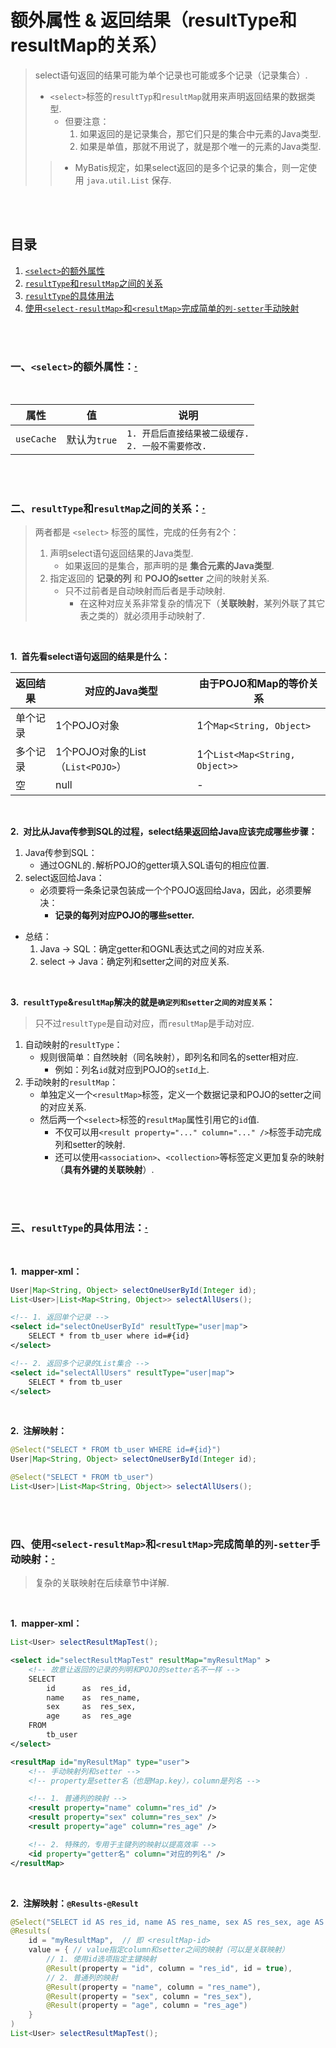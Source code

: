# 额外属性 & 返回结果（resultType和resultMap的关系）
> select语句返回的结果可能为单个记录也可能或多个记录（记录集合）.
>
> - `<select>`标签的`resultTyp`和`resultMap`就用来声明返回结果的数据类型.
>    - 但要注意：
>       1. 如果返回的是记录集合，那它们只是的集合中元素的Java类型.
>       2. 如果是单值，那就不用说了，就是那个唯一的元素的Java类型.
>
>> - MyBatis规定，如果select返回的是多个记录的集合，则一定使用 `java.util.List` 保存.

<br><br>

## 目录

1. [`<select>`的额外属性]()
2. [`resultType`和`resultMap`之间的关系]()
3. [`resultType`的具体用法]()
4. [使用`<select-resultMap>`和`<resultMap>`完成简单的`列-setter`手动映射]()

<br><br>

### 一、`<select>`的额外属性：[·](#目录)

<br>

| 属性 | 值 | 说明 |
| --- | --- | --- |
| `useCache` | 默认为`true` | `1. 开启后直接结果被二级缓存.`<br>`2. 一般不需要修改.` |

<br><br>

### 二、`resultType`和`resultMap`之间的关系：[·](#目录)
> 两者都是 `<select>` 标签的属性，完成的任务有2个：
>
> 1. 声明select语句返回结果的Java类型.
>    - 如果返回的是集合，那声明的是 **集合元素的Java类型**.
> 2. 指定返回的 **记录的列** 和 **POJO的setter** 之间的映射关系.
>    - 只不过前者是自动映射而后者是手动映射.
>       - 在这种对应关系非常复杂的情况下（**关联映射**，某列外联了其它表之类的）就必须用手动映射了.

<br>

**1.&nbsp; 首先看select语句返回的结果是什么：**

| 返回结果 | 对应的Java类型 | 由于POJO和Map的等价关系 |
| --- | --- | --- |
| 单个记录 | 1个POJO对象 | 1个`Map<String, Object>` |
| 多个记录 | 1个POJO对象的List（`List<POJO>`）| 1个`List<Map<String, Object>>`
| 空 | null | - |

<br>

**2.&nbsp; 对比从Java传参到SQL的过程，select结果返回给Java应该完成哪些步骤：**

1. Java传参到SQL：
   - 通过OGNL的`.`解析POJO的getter填入SQL语句的相应位置.
2. select返回给Java：
   - 必须要将一条条记录包装成一个个POJO返回给Java，因此，必须要解决：
      - **记录的每列对应POJO的哪些setter.**

- 总结：
   1. Java -> SQL：确定getter和OGNL表达式之间的对应关系.
   2. select -> Java：确定列和setter之间的对应关系.

<br>

**3.&nbsp; `resultType`&`resultMap`解决的就是`确定列和setter之间的对应关系`：**

> 只不过`resultType`是自动对应，而`resultMap`是手动对应.

1. 自动映射的`resultType`：
   - 规则很简单：自然映射（同名映射），即列名和同名的setter相对应.
      - 例如：列名`id`就对应到POJO的`setId`上.
2. 手动映射的`resultMap`：
   - 单独定义一个`<resultMap>`标签，定义一个数据记录和POJO的setter之间的对应关系.
   - 然后两一个`<select>`标签的`resultMap`属性引用它的`id`值.
      - 不仅可以用`<result property="..." column="..." />`标签手动完成列和setter的映射.
      - 还可以使用`<association>`、`<collection>`等标签定义更加复杂的映射（**具有外键的关联映射**）.

<br><br>

### 三、`resultType`的具体用法：[·](#目录)

<br>

**1.&nbsp; mapper-xml：**

```Java
User|Map<String, Object> selectOneUserById(Integer id);
List<User>|List<Map<String, Object>> selectAllUsers();
```

```XML
<!-- 1. 返回单个记录 -->
<select id="selectOneUserById" resultType="user|map">
    SELECT * from tb_user where id=#{id}
</select>

<!-- 2. 返回多个记录的List集合 -->
<select id="selectAllUsers" resultType="user|map">
    SELECT * from tb_user
</select>
```

<br>

**2.&nbsp; 注解映射：**

```Java
@Select("SELECT * FROM tb_user WHERE id=#{id}")
User|Map<String, Object> selectOneUserById(Integer id);

@Select("SELECT * FROM tb_user")
List<User>|List<Map<String, Object>> selectAllUsers();
```

<br><br>

### 四、使用`<select-resultMap>`和`<resultMap>`完成简单的`列-setter`手动映射：[·](#目录)
> 复杂的关联映射在后续章节中详解.

<br>

**1.&nbsp; mapper-xml：**

```Java
List<User> selectResultMapTest();
```

```XML
<select id="selectResultMapTest" resultMap="myResultMap" >
    <!-- 故意让返回的记录的列明和POJO的setter名不一样 -->
    SELECT
        id      as  res_id,
        name    as  res_name,
        sex     as  res_sex,
        age     as  res_age
    FROM
        tb_user
</select>

<resultMap id="myResultMap" type="user">
    <!-- 手动映射列和setter -->
    <!-- property是setter名（也是Map.key），column是列名 -->

    <!-- 1. 普通列的映射 -->
    <result property="name" column="res_id" />
    <result property="sex" column="res_sex" />
    <result property="age" column="res_age" />

    <!-- 2. 特殊的，专用于主键列的映射以提高效率 -->
    <id property="getter名" column="对应的列名" />
</resultMap>
```

<br>

**2.&nbsp; 注解映射：`@Results-@Result`**

```Java
@Select("SELECT id AS res_id, name AS res_name, sex AS res_sex, age AS res_age FROM tb_user")
@Results(
    id = "myResultMap",  // 即 <resultMap-id>
    value = { // value指定column和setter之间的映射（可以是关联映射）
        // 1. 使用id选项指定主键映射
        @Result(property = "id", column = "res_id", id = true),
        // 2. 普通列的映射
        @Result(property = "name", column = "res_name"),
        @Result(property = "sex", column = "res_sex"),
        @Result(property = "age", column = "res_age")
    }
)
List<User> selectResultMapTest();
```
